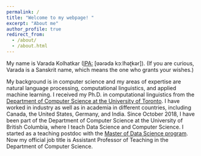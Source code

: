```yaml
---
permalink: /
title: "Welcome to my webpage! "
excerpt: "About me"
author_profile: true
redirect_from:
  - /about/
  - /about.html
---
```


My name is Varada Kolhatkar ([IPA:](https://en.wikipedia.org/wiki/International_Phonetic_Alphabet) [ʋəɾəda kɔːlɦəʈkər]). (If you are curious, Varada is a Sanskrit name, which means the one who grants your wishes.)  

My background is in computer science and my areas of expertise are natural language processing, computational linguistics, and applied machine learning. I received my Ph.D. in computational linguistics from the [Department of Computer Science at the University of Toronto](https://www.cs.toronto.edu/compling/). I have worked in industry as well as in academia in different countries, including Canada, the United States, Germany, and India. Since October 2018, I have been part of the Department of Computer Science at the University of British Columbia, where I teach Data Science and Computer Science. I started as a teaching postdoc with the [Master of Data Science program](https://masterdatascience.ubc.ca/why-ubc/leadership). Now my official job title is Assistant Professor of Teaching in the Department of Computer Science. 

